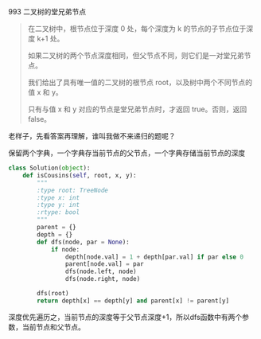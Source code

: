 993 二叉树的堂兄弟节点

> 在二叉树中，根节点位于深度 0 处，每个深度为 k 的节点的子节点位于深度 k+1 处。
>
> 如果二叉树的两个节点深度相同，但父节点不同，则它们是一对堂兄弟节点。
>
> 我们给出了具有唯一值的二叉树的根节点 root，以及树中两个不同节点的值 x 和 y。
>
> 只有与值 x 和 y 对应的节点是堂兄弟节点时，才返回 true。否则，返回 false。
>

老样子，先看答案再理解，谁叫我做不来递归的题呢？

保留两个字典，一个字典存当前节点的父节点，一个字典存储当前节点的深度

```python
class Solution(object):
    def isCousins(self, root, x, y):
        """
        :type root: TreeNode
        :type x: int
        :type y: int
        :rtype: bool
        """
        parent = {}
        depth = {}
        def dfs(node, par = None):
            if node:
                depth[node.val] = 1 + depth[par.val] if par else 0
                parent[node.val] = par
                dfs(node.left, node)
                dfs(node.right, node)

        dfs(root)
        return depth[x] == depth[y] and parent[x] != parent[y]
```

深度优先遍历之，当前节点的深度等于父节点深度+1，所以dfs函数中有两个参数，当前节点和父节点。